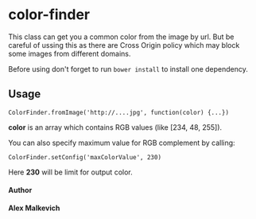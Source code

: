 # color-finder

This class can get you a common color from the image by url.
But be careful of ussing this as there are Cross Origin policy which may block some images from different domains.

Before using don't forget to run `bower install` to install one dependency.

## Usage

`ColorFinder.fromImage('http://....jpg', function(color) {...})`

**color** is an array which contains RGB values (like [234, 48, 255]).

You can also specify maximum value for RGB complement by calling:

`ColorFinder.setConfig('maxColorValue', 230)`

Here **230** will be limit for output color.

#### Author
**Alex Malkevich**
